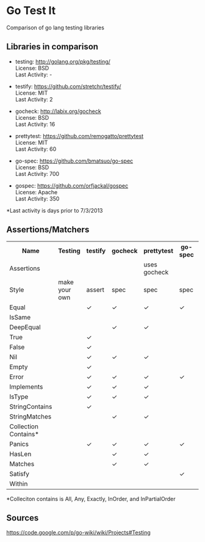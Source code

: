 # Go Test It

Comparison of go lang testing libraries

## Libraries in comparison

*   testing: http://golang.org/pkg/testing/  
    License: BSD  
	Last Activity: -  
	
*   testify: https://github.com/stretchr/testify/  
    License: MIT  
	Last Activity: 2  
	
*   gocheck: http://labix.org/gocheck  
    License: BSD  
	Last Activity: 16  
	
*   prettytest: https://github.com/remogatto/prettytest  
    License: MIT  
	Last Activity: 60  
	
*   go-spec: https://github.com/bmatsuo/go-spec  
    License: BSD  
	Last Activity: 700  
	
*   gospec: https://github.com/orfjackal/gospec  
    License: Apache  
	Last Activity: 350  
	
*Last activity is days prior to 7/3/2013

## Assertions/Matchers

<table><tbody><tr><th>Name</th><th>Testing</th><th>testify</th><th>gocheck</th><th>prettytest</th><th>go-spec</th><th>gospec</th></tr><tr><td>Assertions</td><td> </td><td> </td><td> </td><td>uses gocheck</td><td> </td><td> </td></tr><tr><td>Style</td><td>make your own</td><td>assert</td><td>spec</td><td>spec</td><td>spec</td><td>spec</td></tr><tr><td>Equal</td><td> </td><td>✓</td><td>✓</td><td>✓</td><td>✓</td><td>✓</td></tr><tr><td>IsSame</td><td> </td><td> </td><td> </td><td> </td><td> </td><td>✓</td></tr><tr><td>DeepEqual</td><td> </td><td> </td><td>✓</td><td>✓</td><td> </td><td> </td></tr><tr><td>True</td><td> </td><td>✓</td><td> </td><td> </td><td> </td><td>✓</td></tr><tr><td>False</td><td> </td><td>✓</td><td> </td><td> </td><td> </td><td>✓</td></tr><tr><td>Nil</td><td> </td><td>✓</td><td>✓</td><td>✓</td><td> </td><td>✓</td></tr><tr><td>Empty</td><td> </td><td>✓</td><td> </td><td> </td><td> </td><td> </td></tr><tr><td>Error</td><td> </td><td>✓</td><td>✓</td><td>✓</td><td>✓</td><td> </td></tr><tr><td>Implements</td><td> </td><td>✓</td><td>✓</td><td>✓</td><td> </td><td> </td></tr><tr><td>IsType</td><td> </td><td>✓</td><td>✓</td><td>✓</td><td> </td><td> </td></tr><tr><td>StringContains</td><td> </td><td>✓</td><td> </td><td> </td><td> </td><td> </td></tr><tr><td>StringMatches</td><td> </td><td> </td><td>✓</td><td>✓</td><td> </td><td> </td></tr><tr><td>Collection Contains*</td><td> </td><td> </td><td> </td><td> </td><td> </td><td>✓</td></tr><tr><td>Panics</td><td> </td><td>✓</td><td>✓</td><td>✓</td><td>✓</td><td> </td></tr><tr><td>HasLen</td><td> </td><td> </td><td>✓</td><td>✓</td><td> </td><td> </td></tr><tr><td>Matches</td><td> </td><td> </td><td>✓</td><td>✓</td><td> </td><td> </td></tr><tr><td>Satisfy</td><td> </td><td> </td><td> </td><td> </td><td>✓</td><td>✓</td></tr><tr><td>Within</td><td> </td><td> </td><td> </td><td> </td><td> </td><td>✓</td></tr></tbody></table>

*Colleciton contains is All, Any, Exactly, InOrder, and InPartialOrder

## Sources

https://code.google.com/p/go-wiki/wiki/Projects#Testing